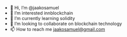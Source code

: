 - 👋 Hi, I’m @jaakosamuel
- 👀 I’m interested innblockchain
- 🌱 I’m currently learning solidity
- 💞️ I’m looking to collaborate on blockchain technology
- 📫 How to reach me jaakosamuel@gmail.com

<!---
jaakosamuel/jaakosamuel is a ✨ special ✨ repository because its `README.md` (this file) appears on your GitHub profile.
You can click the Preview link to take a look at your changes.
--->
